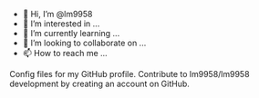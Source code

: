 - 👋 Hi, I’m @lm9958
- 👀 I’m interested in ...
- 🌱 I’m currently learning ...
- 💞️ I’m looking to collaborate on ...
- 📫 How to reach me ...

Config files for my GitHub profile. Contribute to lm9958/lm9958 development by creating an account on GitHub.<!---
lm9958/lm9958 is a ✨ special ✨ repository because its `README.md` (this file) appears on your GitHub profile.
You can click the Preview link to take a look at your changes.
--->
